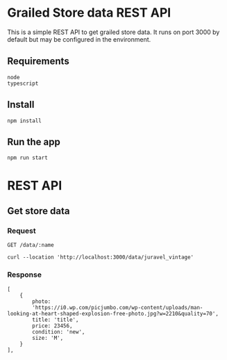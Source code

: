 # Grailed Store data REST API

This is a simple REST API to get grailed store data. It runs on port 3000 by default but may be configured in the environment.

## Requirements

    node
    typescript

## Install

    npm install

## Run the app

    npm run start

# REST API

## Get store data

### Request

`GET /data/:name`

    curl --location 'http://localhost:3000/data/juravel_vintage'

### Response

```
[
    {
        photo:
        'https://i0.wp.com/picjumbo.com/wp-content/uploads/man-looking-at-heart-shaped-explosion-free-photo.jpg?w=2210&quality=70',
        title: 'title',
        price: 23456,
        condition: 'new',
        size: 'M',
    }
],
```
